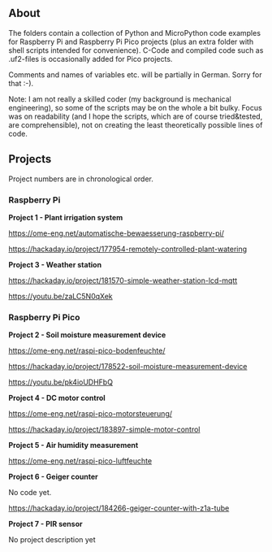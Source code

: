 ## About

The folders contain a collection of Python and MicroPython code examples for Raspberry Pi and Raspberry Pi Pico projects (plus an extra folder with shell scripts intended for convenience). C-Code and compiled code such as .uf2-files is occasionally added for Pico projects.

Comments and names of variables etc. will be partially in German. Sorry for that :-).

Note: I am not really a skilled coder (my background is mechanical engineering), so some of the scripts may be on the whole a bit bulky. Focus was on readability (and I hope the scripts, which are of course tried&tested, are comprehensible), not on creating the least theoretically possible lines of code.


## Projects

Project numbers are in chronological order.


### Raspberry Pi

**Project 1 - Plant irrigation system**

https://ome-eng.net/automatische-bewaesserung-raspberry-pi/ 

https://hackaday.io/project/177954-remotely-controlled-plant-watering

**Project  3 - Weather station**

https://hackaday.io/project/181570-simple-weather-station-lcd-mqtt

https://youtu.be/zaLC5N0qXek


### Raspberry Pi Pico

**Project 2 - Soil moisture measurement device**

https://ome-eng.net/raspi-pico-bodenfeuchte/

https://hackaday.io/project/178522-soil-moisture-measurement-device

https://youtu.be/pk4ioUDHFbQ

**Project 4 - DC motor control**

https://ome-eng.net/raspi-pico-motorsteuerung/

https://hackaday.io/project/183897-simple-motor-control

**Project 5 - Air humidity measurement**

https://ome-eng.net/raspi-pico-luftfeuchte

**Project 6 - Geiger counter**

No code yet.

https://hackaday.io/project/184266-geiger-counter-with-z1a-tube

**Project 7 - PIR sensor**

No project description yet
